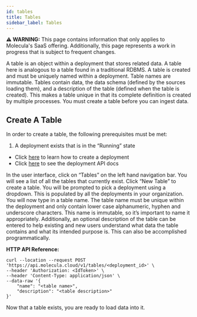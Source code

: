 ```yaml
---
id: tables
title: Tables
sidebar_label: Tables
---
```


 **⚠ WARNING:** This page contains information that only applies to Molecula's SaaS offering. Additionally, this page represents a work in progress that is subject to frequent changes. 

A table is an object within a deployment that stores related data. A table here is analogous to a table found in a traditional RDBMS.  A table is created and must be uniquely named within a deployment. Table names are immutable. Tables contain data, the data schema (defined by the sources loading them), and a description of the table (defined when the table is created). This makes a table unique in that its complete definition is created by multiple processes. You must create a table before you can ingest data.

## Create A Table

In order to create a table, the following prerequisites must be met:

1. A deployment exists that is in the “Running” state
- Click [here](/setting-up-featurebase/saas/creating-deployment) to learn how to create a deployment
- Click [here](/reference/api/saas/controlplaneapi) to see the deployment API docs

In the user interface, click on “Tables” on the left hand navigation bar. You will see a list of all the tables that currently exist. Click “New Table” to create a table. You will be prompted to pick a deployment using a dropdown. This is populated by all the deployments in your organization. You will now type in a table name. The table name must be unique within the deployment and only contain lower case alphanumeric, hyphen and underscore characters. This name is immutable, so it’s important to name it appropriately. Additionally, an optional description of the table can be entered to help existing and new users understand what data the table contains and what its intended purpose is. This can also be accomplished programmatically.


**HTTP API Reference:**
```shell
curl --location --request POST 'https://api.molecula.cloud/v1/tables/<deployment_id>' \
--header 'Authorization: <IdToken>' \
--header 'Content-Type: application/json' \
--data-raw '{
    "name": "<table name>",
    "description": "<table description>"    
}'
```

Now that a table exists, you are ready to load data into it. 
